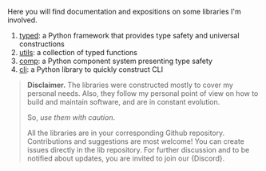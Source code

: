 Here you will find documentation and expositions on some libraries I'm involved.

1. [typed](./typed/index): a Python framework that provides type safety and universal constructions
2. [utils](./utils/index): a collection of typed functions
3. [comp](./comp/index): a Python component system presenting type safety
4. [cli](./cli/index): a Python library to quickly construct CLI

> <red>__Disclaimer.__</red> The libraries were constructed mostly to cover my personal needs. Also, they follow my personal point of view on how to build and maintain software, and are in constant evolution. 
>
> So, _use them with caution_.
>
> All the libraries are in your corresponding Github repository. Contributions and suggestions are most welcome! You can create issues directly in the lib repository. For further discussion and to be notified about updates, you are invited to join our {Discord}.
